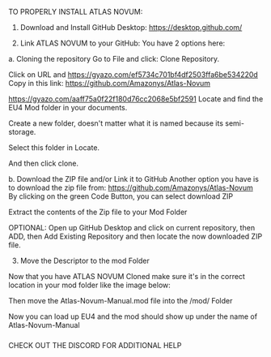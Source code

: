 TO PROPERLY INSTALL ATLAS NOVUM:

1. Download and Install GitHub Desktop:
https://desktop.github.com/

2. Link ATLAS NOVUM to your GitHub:
You have 2 options here:

a. Cloning the repository
Go to File and click:
Clone Repository.

Click on URL and https://gyazo.com/ef5734c701bf4df2503ffa6be534220d
Copy in this link:
https://github.com/Amazonys/Atlas-Novum

https://gyazo.com/aaff75a0f22f180d76cc2068e5bf2591
Locate and find the EU4 Mod folder in your documents.

Create a new folder, doesn't matter what it is named because its semi-storage.

Select this folder in Locate.

And then click clone.

b. Download the ZIP file and/or Link it to GitHub
Another option you have is to download the zip file from: https://github.com/Amazonys/Atlas-Novum
By clicking on the green Code Button, you can select download ZIP

Extract the contents of the Zip file to your Mod Folder

OPTIONAL:
Open up GitHub Desktop and click on current repository, then ADD, then Add Existing Repository and then locate the now downloaded ZIP file.

3. Move the Descriptor to the mod Folder

Now that you have ATLAS NOVUM Cloned make sure it's in the correct location in your mod folder like the image below:

Then move the Atlas-Novum-Manual.mod file into the /mod/ Folder

Now you can load up EU4 and the mod should show up under the name of Atlas-Novum-Manual

###

CHECK OUT THE DISCORD FOR ADDITIONAL HELP